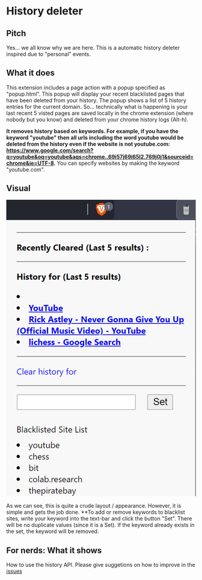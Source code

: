 # History deleter

## Pitch

Yes... we all know why we are here. This is a automatic history deleter inspired due to "personal" events. 

## What it does

This extension includes a page action with a popup specified as "popup.html". This popup will display your recent blacklisted pages that have been deleted from your history. The popup shows a list of 5 history entries for the current domain. So... technically what is happening is your last recent 5 visted pages are saved locally in the chrome extension (where nobody but you know) and deleted from your chrome history logs (Alt-h). 

**It removes history based on keywords. For example, if you have the keyword "youtube" then all urls including the word youtube would be deleted from the history even if the website is not youtube.com: https://www.google.com/search?q=youtube&oq=youtube&aqs=chrome..69i57j69i65l2.769j0j1&sourceid=chrome&ie=UTF-8.**
You can specify websites by making the keyword "youtube.com".

## Visual

![Fig1](figs/demo1.png)

As we can see, this is quite a crude layout / appearance. However, it is simple and gets the job done. **To add or remove keywords to blacklist sites, write your keyword into the text-bar and click the button "Set". There will be no duplicate values (since it is a Set). If the keyword already exists in the set, the keyword will be removed.

## For nerds: What it shows

How to use the history API.
Please give suggetions on how to improve in the [issues](https://github.com/collinli2022/history-deleter-chrome-extension/issues)
